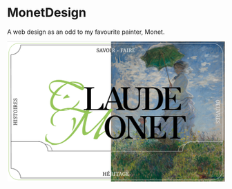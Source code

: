 # MonetDesign
A web design as an odd to my favourite painter, Monet.

![image](https://github.com/G1anC/MonetDesign/blob/main/MonetHome.png)
